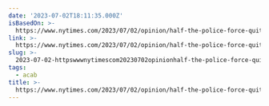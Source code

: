 ```yaml
---
date: '2023-07-02T18:11:35.000Z'
isBasedOn: >-
  https://www.nytimes.com/2023/07/02/opinion/half-the-police-force-quit-crime-dropped.html?smid=nytcore-ios-share&referringSource=articleShare
link: >-
  https://www.nytimes.com/2023/07/02/opinion/half-the-police-force-quit-crime-dropped.html?smid=nytcore-ios-share&referringSource=articleShare
slug: >-
  2023-07-02-httpswwwnytimescom20230702opinionhalf-the-police-force-quit-crime-droppedhtmlsmidnytcore-ios-shareandreferringsourcearticleshare
tags:
  - acab
title: >-
  https://www.nytimes.com/2023/07/02/opinion/half-the-police-force-quit-crime-dropped.html?smid=nytcore-ios-share&referringSource=articleShare
---
```


